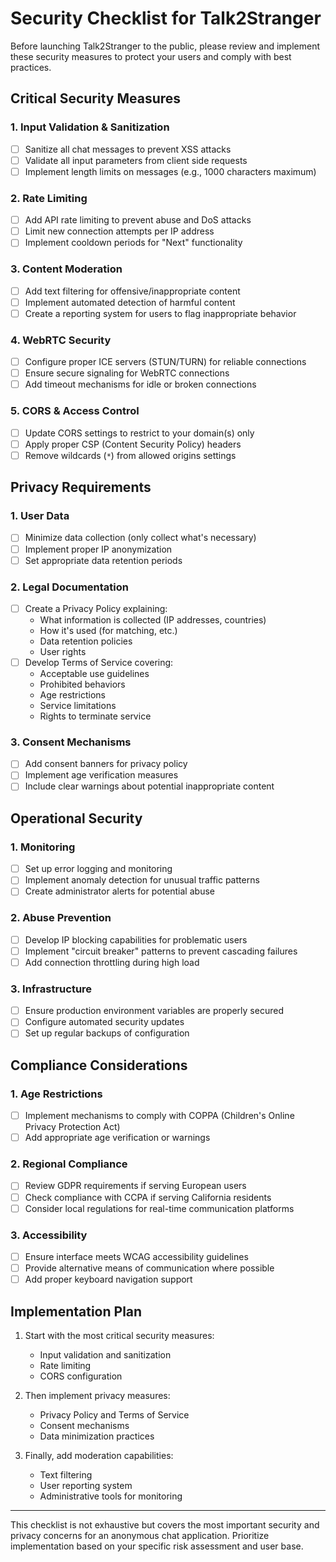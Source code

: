 # Security Checklist for Talk2Stranger

Before launching Talk2Stranger to the public, please review and implement these security measures to protect your users and comply with best practices.

## Critical Security Measures

### 1. Input Validation & Sanitization
- [ ] Sanitize all chat messages to prevent XSS attacks
- [ ] Validate all input parameters from client side requests
- [ ] Implement length limits on messages (e.g., 1000 characters maximum)

### 2. Rate Limiting
- [ ] Add API rate limiting to prevent abuse and DoS attacks
- [ ] Limit new connection attempts per IP address
- [ ] Implement cooldown periods for "Next" functionality

### 3. Content Moderation
- [ ] Add text filtering for offensive/inappropriate content
- [ ] Implement automated detection of harmful content
- [ ] Create a reporting system for users to flag inappropriate behavior

### 4. WebRTC Security
- [ ] Configure proper ICE servers (STUN/TURN) for reliable connections
- [ ] Ensure secure signaling for WebRTC connections
- [ ] Add timeout mechanisms for idle or broken connections

### 5. CORS & Access Control
- [ ] Update CORS settings to restrict to your domain(s) only
- [ ] Apply proper CSP (Content Security Policy) headers
- [ ] Remove wildcards (`*`) from allowed origins settings

## Privacy Requirements

### 1. User Data
- [ ] Minimize data collection (only collect what's necessary)
- [ ] Implement proper IP anonymization
- [ ] Set appropriate data retention periods

### 2. Legal Documentation
- [ ] Create a Privacy Policy explaining:
  - What information is collected (IP addresses, countries)
  - How it's used (for matching, etc.)
  - Data retention policies
  - User rights
- [ ] Develop Terms of Service covering:
  - Acceptable use guidelines
  - Prohibited behaviors
  - Age restrictions
  - Service limitations
  - Rights to terminate service

### 3. Consent Mechanisms
- [ ] Add consent banners for privacy policy
- [ ] Implement age verification measures
- [ ] Include clear warnings about potential inappropriate content

## Operational Security

### 1. Monitoring
- [ ] Set up error logging and monitoring
- [ ] Implement anomaly detection for unusual traffic patterns
- [ ] Create administrator alerts for potential abuse

### 2. Abuse Prevention
- [ ] Develop IP blocking capabilities for problematic users
- [ ] Implement "circuit breaker" patterns to prevent cascading failures
- [ ] Add connection throttling during high load

### 3. Infrastructure
- [ ] Ensure production environment variables are properly secured
- [ ] Configure automated security updates
- [ ] Set up regular backups of configuration

## Compliance Considerations

### 1. Age Restrictions
- [ ] Implement mechanisms to comply with COPPA (Children's Online Privacy Protection Act)
- [ ] Add appropriate age verification or warnings

### 2. Regional Compliance
- [ ] Review GDPR requirements if serving European users
- [ ] Check compliance with CCPA if serving California residents
- [ ] Consider local regulations for real-time communication platforms

### 3. Accessibility
- [ ] Ensure interface meets WCAG accessibility guidelines
- [ ] Provide alternative means of communication where possible
- [ ] Add proper keyboard navigation support

## Implementation Plan

1. Start with the most critical security measures:
   - Input validation and sanitization
   - Rate limiting
   - CORS configuration

2. Then implement privacy measures:
   - Privacy Policy and Terms of Service
   - Consent mechanisms
   - Data minimization practices

3. Finally, add moderation capabilities:
   - Text filtering
   - User reporting system
   - Administrative tools for monitoring

---

This checklist is not exhaustive but covers the most important security and privacy concerns for an anonymous chat application. Prioritize implementation based on your specific risk assessment and user base.